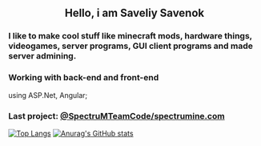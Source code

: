 <div align="center">

  ## Hello, i am Saveliy Savenok
</div>

### I like to make cool stuff like minecraft mods, hardware things, videogames, server programs, GUI client programs and made server admining.
### Working with back-end and front-end 
using ASP.Net, Angular;

### Last project: [ @SpectruMTeamCode/spectrumine.com](https://github.com/SpectruMTeamCode/api.spectrumine.com)

  [![Top Langs](https://github-readme-stats-git-masterrstaa-rickstaa.vercel.app/api/top-langs/?username=lisoveliy&count_private=true&show_icons=true&theme=transparent&layout=compact&hide=asp.net,shaderlab,hlsl)](https://github.com/anuraghazra/github-readme-stats)
  [![Anurag's GitHub stats](https://github-readme-stats.vercel.app/api?username=lisoveliy)](https://github.com/anuraghazra/github-readme-stats)  
</div>
